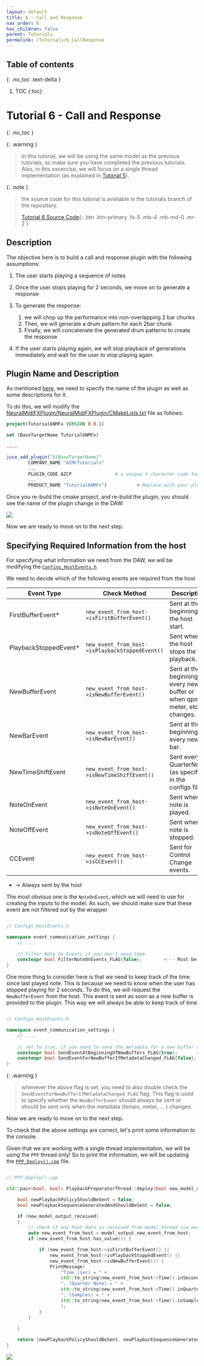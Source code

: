 ```yaml
---
layout: default
title: 6 - Call and Response
nav_order: 6
has_children: false
parent: Tutorials
permalink: /Tutorials/6_CallResponse
---
```


## Table of contents
{: .no_toc .text-delta }

1. TOC
{:toc}

# Tutorial 6 - Call and Response
{: .no_toc }

{: .warning }
> In this tutorial, we will be using the same model as the previous tutorials, so make sure you have completed the previous tutorials.
> Also, in this excercise, we will focus on a single thread implementation (as explained in [Tutorial 5](https://neuralmidifx.github.io/docs/Tutorials/5_SingleThreadImplementation)),
> 

{: .note }
> the source code for this tutorial is available in the tutorials branch of the repository.
> 
> [Tutorial 6 Source Code](https://github.com/behzadhaki/NeuralMidiFXPlugin/tree/tutorials/6_CallResponse){: .btn .btn-primary .fs-5 .mb-4 .mb-md-0 .mr-2 }


## Description

The objective here is to build a call and response plugin with the following assumptions:

1. The user starts playing a sequence of notes
2. Once the user stops playing for 2 seconds, we move on to generate a response
3. To generate the response:
   1. we will chop up the performance into non-overlapping 2 bar chunks
   2. Then, we will generate a drum pattern for each 2bar chunk
   3. Finally, we will concatenate the generated drum patterns to create the response

4. If the user starts playing again, we will stop playback of generations immediately and wait for the user to stop playing again

## Plugin Name and Description
As mentioned [here](https://neuralmidifx.github.io/docs/Installation#step-2-edit-plugin-name-and-description), we need
to specify the name of the plugin as well as some descriptions for it. 

To do this, we will modify the [NeuralMidiFXPlugin/NeuralMidiFXPlugin/CMakeLists.txt](https://github.com/behzadhaki/NeuralMidiFXPlugin/blob/tutorials/6_CallResponse/NeuralMidiFXPlugin/NeuralMidiFXPlugin/CMakeLists.txt) file as follows:

```cmake
project(Tutorial6NMFx VERSION 0.0.1)

set (BaseTargetName Tutorial6NMFx)

....

juce_add_plugin("${BaseTargetName}"
        COMPANY_NAME "AIMCTutorials"                
        ... 
        PLUGIN_CODE AZCP                # a unique 4 character code for your plugin                          
        ...
        PRODUCT_NAME "Tutorial6NMFx")           # Replace with your plugin title

```


Once you re-build the cmake project, and re-build the plugin, you should see the name of the plugin change in the DAW:

<img src="{{ site.baseurl }}/assets/images/tutorial6/0.PNG">

Now we are ready to move on to the next step.

## Specifying Required Information from the host

For specifying what information we need from the DAW, we will be modifying the [`Configs_HostEvents.h`](https://github.com/behzadhaki/NeuralMidiFXPlugin/blob/tutorials/6_CallResponse/NeuralMidiFXPlugin/NeuralMidiFXPlugin/Configs_HostEvents.h)

We need to decide which of the following events are required from the host

| Event Type           | Check Method                        | Description                                                                 |
|----------------------|-------------------------------------|-----------------------------------------------------------------------------|
| FirstBufferEvent*    | `new_event_from_host->isFirstBufferEvent()`  | Sent at the beginning of the host start.                                    |
| PlaybackStoppedEvent* | `new_event_from_host->isPlaybackStoppedEvent()` | Sent when the host stops the playback.                                      |
| NewBufferEvent       | `new_event_from_host->isNewBufferEvent()` | Sent at the beginning of every new buffer or when qpm, meter, etc. changes. |
| NewBarEvent          | `new_event_from_host->isNewBarEvent()` | Sent at the beginning of every new bar.                                     |
| NewTimeShiftEvent    | `new_event_from_host->isNewTimeShiftEvent()` | Sent every N QuarterNotes (as specified in the configs file                 |
| NoteOnEvent          | `new_event_from_host->isNoteOnEvent()` | Sent when a note is played.                                                 |
| NoteOffEvent         | `new_event_from_host->isNoteOffEvent()` | Sent when a note is stopped.                                                |
| CCEvent              | `new_event_from_host->isCCEvent()` | Sent for Control Change events.                                             |

* -> Always sent by the host

The most obvious one is the `NoteOnEvent`, which we will need to use for creating the inputs to the model. As such,
we should make sure that these event are not filtered out by the wrapper

```cpp

// Configs_HostEvents.h

namespace event_communication_settings {
    // ....
    
    // Filter Note On Events if you don't need them
    constexpr bool FilterNoteOnEvents_FLAG{false};        <--- Must be false
}
```

One more thing to consider here is that we need to keep track of the time since last played note. This is because we
need to know when the user has stopped playing for 2 seconds. To do this, we will request the `NewBufferEvent` from the host.
This event is sent as soon as a new buffer is provided to the plugin. This way we will always be able to keep track of 
time

```cpp

// Configs_HostEvents.h

namespace event_communication_settings {
    // ....
   
    // set to true, if you need to send the metadata for a new buffer to the ITP thread
    constexpr bool SendEventAtBeginningOfNewBuffers_FLAG{true};       <--- Must be true
    constexpr bool SendEventForNewBufferIfMetadataChanged_FLAG{false}; <--- Must be false (otherwise sent on tempo, meter, etc. changes)
}
```

{: .warning }
> whenever the above flag is set, you need to also double check the `SendEventForNewBufferIfMetadataChanged_FLAG` flag.
> This flag is used to specify whether the `NewBufferEvent` should always be sent or should be sent 
> only when the metadata (tempo, meter, ... ) changes.

Now we are ready to move on to the next step.

To check that the above settings are correct, let's print some information to the console. 

Given that we are working with a single thread implementation, we will be using the `PPP` thread only! So to print the 
information, we will be updating the [`PPP_Deploy().cpp`](https://github.com/behzadhaki/NeuralMidiFXPlugin/blob/tutorials/6_CallResponse/NeuralMidiFXPlugin/NeuralMidiFXPlugin/PPP_Deploy.cpp) file. 

```cpp

// PPP_Deploy().cpp

std::pair<bool, bool> PlaybackPreparatorThread::deploy(bool new_model_output_received, bool did_any_gui_params_change) {

    bool newPlaybackPolicyShouldBeSent = false;
    bool newPlaybackSequenceGeneratedAndShouldBeSent = false;

    if (new_model_output_received)
    {
        // check if any host data is received from model thread via model_output
        auto new_event_from_host = model_output.new_event_from_host;
        if (new_event_from_host.has_value()) {

            if (new_event_from_host->isFirstBufferEvent() ||
                new_event_from_host->isPlaybackStoppedEvent() ||
                new_event_from_host->isNewBufferEvent()) {
                PrintMessage(
                    "Time (sec) = " +
                    std::to_string(new_event_from_host->Time().inSeconds()) +
                    ", (Quarter Note) = " +
                    std::to_string(new_event_from_host->Time().inQuarterNotes()) +
                    ", (Samples) = " +
                    std::to_string(new_event_from_host->Time().inSamples())
                    );
            }
        }
        
    }

    return {newPlaybackPolicyShouldBeSent, newPlaybackSequenceGeneratedAndShouldBeSent};
}

```

<img src="{{ site.baseurl }}/assets/gifs/tut6/TimePrint.gif">